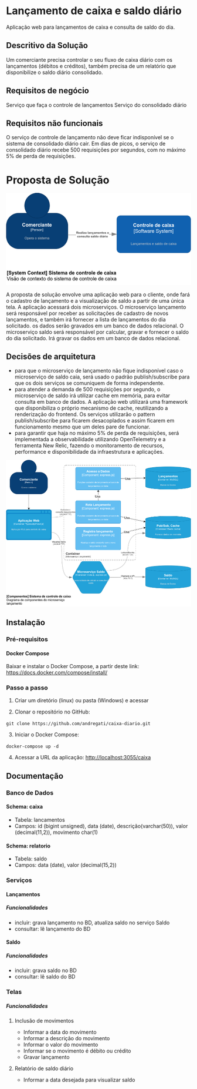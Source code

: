 # Lançamento de caixa e saldo diário
Aplicação web para lançamentos de caixa e consulta de saldo do dia.

## Descritivo da Solução
Um comerciante precisa controlar o seu fluxo de caixa diário com os lançamentos (débitos e
créditos), também precisa de um relatório que disponibilize o saldo diário consolidado.

## Requisitos de negócio
Serviço que faça o controle de lançamentos
Serviço do consolidado diário

## Requisitos não funcionais
O serviço de controle de lançamento não deve ficar indisponível se o sistema de consolidado diário
cair.
Em dias de picos, o serviço de consolidado diário recebe 500 requisições por segundos, com no
máximo 5% de perda de requisições.

# Proposta de Solução

![C4-Lançamentos](caixa/docs/imagens/Caixa-C1-Contexto.drawio.png)

A proposta de solução envolve uma aplicação web para o cliente, onde fará o cadastro de lançamento e a visualização de saldo a partir de uma única tela.
A aplicação acessará dois microserviços. O microserviço lançamento será responsável por receber as solicitações de cadastro de novos lançamentos, e também irá fornecer a lista de lançamentos do dia solicitado. os dados serão gravados em um banco de dados relacional.
O microserviço saldo será responsável por calcular, gravar e fornecer o saldo do dia solicitado. Irá gravar os dados em um banco de dados relacional.

## Decisões de arquitetura

- para que o microserviço de lançamento não fique indisponível caso o microserviço de saldo caia, será usado o padrão publish/subscribe para que os dois serviços se comuniquem de forma independente.
- para atender a demanda de 500 requisições por segundo, o microserviço de saldo irá utilizar cache em memória, para evitar consulta em banco de dados. A aplicação web utilizará uma framework que disponibiliza o próprio mecanismo de cache, reutilizando a renderização do frontend. Os serviços utilizarão o pattern publish/subscribe para ficarem desacoplados e assim ficarem em funcionamento mesmo que um deles pare de funcionar.
- para garantir que haja no máximo 5% de perda de requisições, será implementada a observabilidade utilizando OpenTelemetry e a ferramenta New Relic, fazendo o monitoramento de recursos, performance e disponibilidade da infraestrutura e aplicações.

![C4-Lançamentos](caixa/docs/imagens/Caixa-C3-Lancamento.drawio.png)

## Instalação

### Pré-requisitos

#### Docker Compose

Baixar e instalar o Docker Compose, a partir deste link: <https://docs.docker.com/compose/install/>

### Passo a passo

1. Criar um diretório (linux) ou pasta (Windows) e acessar

2. Clonar o repositório no GitHub:

`git clone https://github.com/andregati/caixa-diario.git`

3. Iniciar o Docker Compose:

`docker-compose up -d`

4. Acessar a URL da aplicação:
<http://localhost:3055/caixa>

## Documentação

### Banco de Dados

#### Schema: caixa
- Tabela: lancamentos
- Campos: id (bigint unsigned), data (date), descrição(varchar(50)), valor (decimal(11,2)), movimento char(1)

#### Schema: relatorio
- Tabela: saldo
- Campos: data (date), valor (decimal(15,2))

### Serviços

#### Lançamentos
	
##### Funcionalidades
- incluir: grava lançamento no BD, atualiza saldo no serviço Saldo
- consultar: lê lançamento do BD
	
#### Saldo

##### Funcionalidades
- incluir: grava saldo no BD
- consultar: lê saldo do BD

### Telas

##### Funcionalidades

1. Inclusão de movimentos
	- Informar a data do movimento
	- Informar a descrição do movimento
	- Informar o valor do movimento
	- Informar se o movimento é débito ou crédito
	- Gravar lançamento

2. Relatório de saldo diário
	- Informar a data desejada para visualizar saldo

